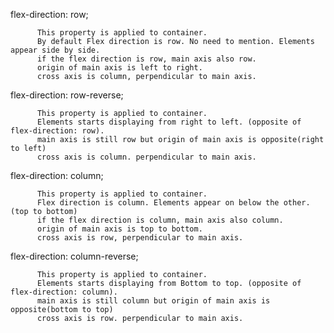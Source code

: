 flex-direction: row;
  
          This property is applied to container.
          By default Flex direction is row. No need to mention. Elements appear side by side.
          if the flex direction is row, main axis also row.
          origin of main axis is left to right.
          cross axis is column, perpendicular to main axis.
          
flex-direction: row-reverse;

          This property is applied to container.
          Elements starts displaying from right to left. (opposite of flex-direction: row).
          main axis is still row but origin of main axis is opposite(right to left)
          cross axis is column. perpendicular to main axis.


flex-direction: column;

          This property is applied to container.
          Flex direction is column. Elements appear on below the other.(top to bottom)
          if the flex direction is column, main axis also column.
          origin of main axis is top to bottom.
          cross axis is row, perpendicular to main axis.


flex-direction: column-reverse;


          This property is applied to container.
          Elements starts displaying from Bottom to top. (opposite of flex-direction: column).
          main axis is still column but origin of main axis is opposite(bottom to top)
          cross axis is row. perpendicular to main axis.
